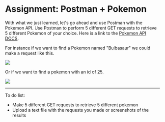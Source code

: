 <h1>Assignment: Postman + Pokemon</h1>

<p>With what we just learned, let's go ahead and use Postman with the Pokemon API. Use Postman to perform 5 different GET requests to retrieve 5 different Pokemon of your choice. Here is a link to the <a href="https://pokeapi.co/docs/v2">Pokemon API DOCS</a>.</p>

<p>For instance if we want to find a Pokemon named "Bulbasaur" we could make a request like this.</p>

<img src="https://github.com/alirabah93/Coding-Dojo/blob/master/MERN/express/postman+pokemon/screenshots/pic1.jpg"/>
<p>Or if we want to find a pokemon with an id of 25.</p>
<img src="https://github.com/alirabah93/Coding-Dojo/blob/master/MERN/express/postman+pokemon/screenshots/pic2.jpg"/>

<hr/>

<p>To do list:</p>
<ul>
    <li>Make 5 different GET requests to retrieve 5 different pokemon</li>
    <li>Upload a text file with the requests you made or screenshots of the results</li>
</ul>

